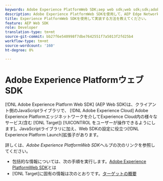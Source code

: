 ```yaml
---
keywords: Adobe Experience PlatformWeb SDK;aep web sdk;web sdk;sdk;adobe experience cloud;platform edge network;adobe experience platform edge network;edge network;aep edge network
description: Adobe Experience PlatformWeb SDKを使用して、AEP Edge Networkを介してAdobe Experience Cloudの様々なサービスとやり取りする方法を学びます。
title: Experience PlatformWeb SDKを使用して実装する方法を教えてください。
feature: AEP Web SDK
role: Developer
translation-type: tm+mt
source-git-commit: bb27f6e540998f7dbe7642551f7a5013f2fd25b4
workflow-type: tm+mt
source-wordcount: '160'
ht-degree: 0%

---
```



# Adobe Experience PlatformウェブSDK

[!DNL Adobe Experience Platform Web SDK] (AEP Web SDK)は、クライアント側のJavaScriptライブラリで、 [!DNL Adobe Experience Cloud] Adobe Experience Platformエッジネットワークを介してExperience Cloud内の様々なサービス(含む [!DNL Target]) [!UICONTROL をユーザーが操作できるようにします]。JavaScriptライブラリに加え、Web SDKの設定に役立つ[!DNL Experience Platform Launch]拡張子があります。

詳しくは、*Adobe Experience PlatformWeb SDK*&#x200B;ヘルプの次のリンクを参照してください。

* 包括的な情報については、次の手順を実行します。[Adobe Experience PlatformWeb SDK](https://experienceleague.adobe.com/docs/experience-platform/edge/home.html)とは
* [!DNL Target]に固有の情報は次のとおりです。[ターゲットの概要](https://experienceleague.adobe.com/docs/experience-platform/edge/personalization/adobe-target/target-overview.html)
